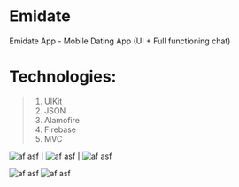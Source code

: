 # Emidate
Emidate App - Mobile Dating App (UI + Full functioning chat)


# Technologies: 
>1. UIKit
>2. JSON
>3. Alamofire
>4. Firebase 
>5. MVC

![af asf](https://github.com/lemin07/Emidate/blob/main/Screen/gif1.gif?raw=true) | ![af asf](https://github.com/lemin07/Emidate/blob/main/Screen/gif2.gif?raw=true) | ![af asf](https://github.com/lemin07/Emidate/blob/main/Screen/gif4.gif?raw=true) 


![af asf](https://github.com/lemin07/Emidate/blob/main/Screen/Screen0.png?raw=true) 
![af asf](https://github.com/lemin07/Emidate/blob/main/Screen/Screen1.png?raw=true) 
